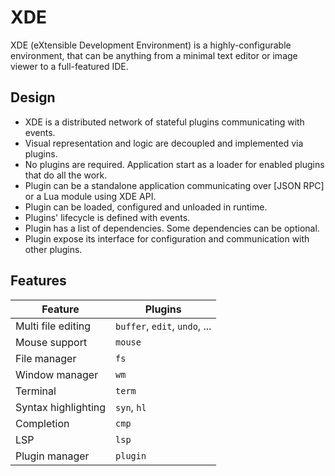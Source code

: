 # XDE

XDE (eXtensible Development Environment) is a highly-configurable environment, that can be anything from a minimal
text editor or image viewer to a full-featured IDE.

## Design

- XDE is a distributed network of stateful plugins communicating with events.
- Visual representation and logic are decoupled and implemented via plugins.
- No plugins are required. Application start as a loader for enabled plugins that do all the work. 
- Plugin can be a standalone application communicating over [JSON RPC] or a Lua module using XDE API.
- Plugin can be loaded, configured and unloaded in runtime.
- Plugins' lifecycle is defined with events.
- Plugin has a list of dependencies. Some dependencies can be optional.
- Plugin expose its interface for configuration and communication with other plugins. 

## Features

| Feature                            | Plugins                       |
| ---------------------------------- | ----------------------------- |
| Multi file editing                 | `buffer`, `edit`, `undo`, ... |
| Mouse support                      | `mouse`                       |
| File manager                       | `fs`                          |
| Window manager                     | `wm`                          |
| Terminal                           | `term`                        |
| Syntax highlighting                | `syn`, `hl`                   |
| Completion                         | `cmp`                         |
| LSP                                | `lsp`                         |
| Plugin manager                     | `plugin`                      |

